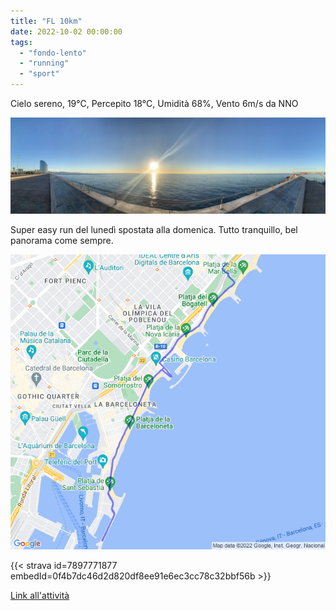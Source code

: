 ```yaml
---
title: "FL 10km"
date: 2022-10-02 00:00:00
tags: 
  - "fondo-lento"
  - "running"
  - "sport"
---
```


Cielo sereno, 19°C, Percepito 18°C, Umidità 68%, Vento 6m/s da NNO

![](images/IMG_0453-1024x312.jpg)

Super easy run del lunedì spostata alla domenica. Tutto tranquillo, bel panorama come sempre.

![](images/20221002-activity-map.png)

{{< strava id=7897771877 embedId=0f4b7dc46d2d820df8ee91e6ec3cc78c32bbf56b >}}

[Link all'attività](https://strava.com/activities/7897771877)
